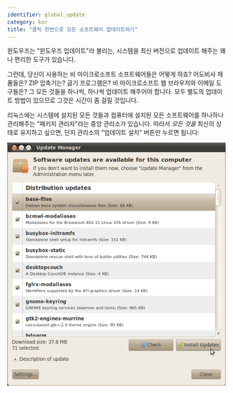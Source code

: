 ```yaml
---
identifier: global_update
category: kor
title: "클릭 한번으로 모든 소프트웨어 업데이트하기"
---
```


윈도우즈는 "윈도우즈 업데이트"라 불리는, 시스템을 최신 버전으로 업데이트 해주는 꽤나 편리한 도구가 있습니다.

그런데, 당신이 사용하는 비 마이크로소프트 소프트웨어들은 어떻게 하죠? 어도비사 제품들은? ZIP 압축기는? 굽기 프로그램은? 비 마이크로소프트 웹 브라우저와 이메일 도구들은? 그 모든 것들을 하나씩, 하나씩 업데이트 해주어야 합니다. 모두 별도의 업데이트 방법이 있으므로 그것은 시간이 좀 걸릴 것입니다.

리눅스에는 시스템에 설치된 모든 것들과 컴퓨터에 설치된 모든 소프트웨어를 하나하나 관리해주는 "패키지 관리자"라는 중앙 관리소가 있습니다. 따라서 <i>모든 것을</i> 최신의 상태로 유지하고 싶으면, 단지 관리소의 "업데이트 설치" 버튼만 누르면 됩니다:

<img src="/img/global_update.png" />




